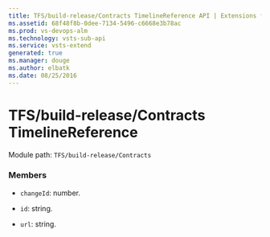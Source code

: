 ```yaml
---
title: TFS/build-release/Contracts TimelineReference API | Extensions for Visual Studio Team Services
ms.assetid: 68f48f8b-0dee-7134-5496-c6668e3b78ac
ms.prod: vs-devops-alm
ms.technology: vsts-sub-api
ms.service: vsts-extend
generated: true
ms.manager: douge
ms.author: elbatk
ms.date: 08/25/2016
---
```


# TFS/build-release/Contracts TimelineReference

Module path: `TFS/build-release/Contracts`


### Members

* `changeId`: number. 

* `id`: string. 

* `url`: string. 

